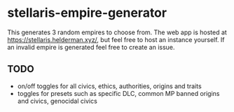 # stellaris-empire-generator
This generates 3 random empires to choose from. The web app is hosted at https://stellaris.helderman.xyz/, but feel free to host an instance yourself. If an invalid empire is generated feel free to create an issue.

## TODO
 - on/off toggles for all civics, ethics, authorities, origins and traits
 - toggles for presets such as specific DLC, common MP banned origins and civics, genocidal civics
